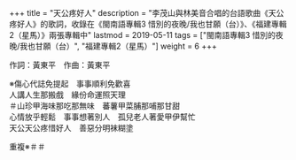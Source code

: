 +++
title = "天公疼好人"
description = "李茂山與林美音合唱的台語歌曲《天公疼好人》的歌詞，收錄在《閩南語專輯3 惜別的夜晚/我也甘願（台）》、《福建專輯2（星馬）》兩張專輯中"
lastmod = 2019-05-11
tags = ["閩南語專輯3 惜別的夜晚/我也甘願（台）",  "福建專輯2（星馬）"]
weight = 6
+++

作詞：黃東平　作曲：黃東平

※傷心代誌免提起　事事順利免歡喜  
人講人生那搬戲　緣份命運照天理  
＃山珍甲海味那吃那無味　蕃薯甲菜脯那哺那甘甜  
心情放乎輕鬆　事事想著別人　孤兒老人著愛甲伊幫忙  
天公天公疼惜好人　善惡分明袜糊塗  

重複※＃＃